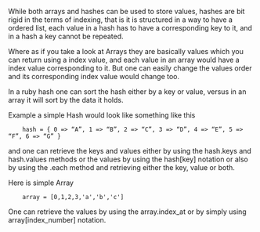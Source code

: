 While both arrays and hashes can be used to store values, hashes are bit rigid in the terms of indexing, that is it is structured in a way to have a ordered list, each value in a hash has to have a corresponding key to it, and in a hash a key cannot be repeated.

Where as if you take a look at Arrays they are basically values which you can return using a index value, and each value in an array would have a index value corresponding to it. But one can easily change the values order and its corresponding index value would change too.

In a ruby hash one can sort the hash either by a key or value, versus in an array it will sort by the data it holds.

Example a simple Hash would look like something like this

		hash = { 0 => “A”, 1 => “B”, 2 => “C”, 3 => “D”, 4 => “E”, 5 => “F”, 6 => “G” }


and one can retrieve the keys and values either by using the hash.keys and hash.values methods or the values by using the hash[key] notation or also by using the .each method and retrieving either the key, value or both.

Here is simple Array

		array = [0,1,2,3,'a','b','c']

One can retrieve the values by using the array.index_at or by simply using array[index_number] notation.